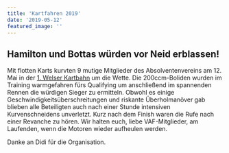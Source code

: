```yaml
---
title: 'Kartfahren 2019'
date: '2019-05-12'
featured_image: ''
---
```


## Hamilton und Bottas würden vor Neid erblassen!

Mit flotten Karts kurvten 9 mutige Mitglieder des Absolventenvereins am 12. Mai in der [1. Welser Kartbahn](https://www.1welserkartbahn.at/) um die Wette. Die 200ccm-Boliden wurden im Training warmgefahren fürs Qualifying um anschließend im spannenden Rennen die würdigen Sieger zu ermitteln. Obwohl es einige Geschwindigkeitsüberschreitungen und riskante Überholmanöver gab blieben alle Beteiligten auch nach einer Stunde intensiven Kurvenschneidens unverletzt. Kurz nach dem Finish waren die Rufe nach einer Revanche zu hören. Wir halten euch, liebe VAF-Mitglieder, am Laufenden, wenn die Motoren wieder aufheulen werden.

Danke an Didi für die Organisation.
